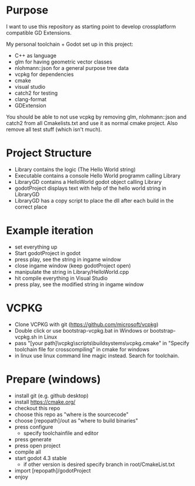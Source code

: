 # Purpose

I want to use this repository as starting point to develop crossplatform compatible GD Extensions.

My personal toolchain + Godot set up in this project:

* C++ as language
* glm for having geometric vector classes
* nlohmann::json for a general purpose tree data
* vcpkg for dependencies
* cmake
* visual studio
* catch2 for testing
* clang-format
* GDExtension

You should be able to not use vcpkg by removing glm, nlohmann::json and catch2 from all Cmakelists.txt and use it as normal cmake project.
Also remove all test stuff (which isn't much).

# Project Structure

* Library contains the logic (The Hello World string)
* Executable contains a console Hello World programm calling Library
* LibraryGD contains a HelloWorld godot object calling Library
* godotProject displays text with help of the hello world string in LibraryGD
* LibraryGD has a copy script to place the dll after each build in the correct place

# Example iteration

* set everything up
* Start godotProject in godot
* press play, see the string in ingame window
* close ingame window (keep godotProject open)
* manipulate the string in Library/HelloWorld.cpp
* hit compile everything in Visual Studio
* press play, see the modified string in ingame window

# VCPKG

* Clone VCPKG with git (https://github.com/microsoft/vcpkg)
* Double click or use bootstrap-vcpkg.bat in Windows or bootstrap-vcpkg.sh in Linux
* pass "[your path]\vcpkg\scripts\buildsystems\vcpkg.cmake" in "Specify toolchain file for crosscompiling" in cmake for windows
* in linux use linux command line magic instead. Search for toolchain.

# Prepare (windows)

* install git (e.g. github desktop)
* install https://cmake.org/
* checkout this repo
* choose this repo as "where is the sourcecode"
* choose [repopath]/out as "where to build binaries"
* press configure
  * specify toolchainfile and editor
* press generate
* press open project
* compile all
* start godot 4.3 stable
  * if other version is desired specify branch in root/CmakeList.txt
* import [repopath]/godotProject
* enjoy
